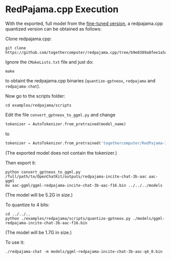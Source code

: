 # RedPajama.cpp Execution

With the exported, full model from the [fine-tuned version](src), a redpajama.cpp quantized version can be obtained as follows:

Clone redpajama.cpp:

```
git clone https://github.com/togethercomputer/redpajama.cpp/tree/b9e0389a8fee1a5a8fce1a58e5184194990308bd
```

Ignore the `CMakeLists.txt` file and just do:

```
make
```

to obtaint the redpajama.cpp binaries (`quantize-gptneox`, `redpajama` and `redpajama-chat`).

Now go to the scripts folder:

```
cd examples/redpajama/scripts
```

Edit the file `convert_gptneox_to_ggml.py` and change 

```python
tokenizer = AutoTokenizer.from_pretrained(model_name)
```

to

```python
tokenizer = AutoTokenizer.from_pretrained('togethercomputer/RedPajama-INCITE-Chat-3B-v1')
```

(The exported model does not contain the tokenizer.)

Then export it:

```
python convert_gptneox_to_ggml.py /full/path/to/OpenChatKit/outputs/redpajama-incite-chat-3b-aac aac-ggml
mv aac-ggml/ggml-redpajama-incite-chat-3b-aac-f16.bin ../../../models
```

(The model will be 5.2G in size.)

To quantize to 4 bits:

```
cd ../../..
python ./examples/redpajama/scripts/quantize-gptneox.py ./models/ggml-redpajama-incite-chat-3b-aac-f16.bin 
```

(The model will be 1.7G in size.)

To use it:

```
./redpajama-chat -m models/ggml-redpajama-incite-chat-3b-aac-q4_0.bin 
```
